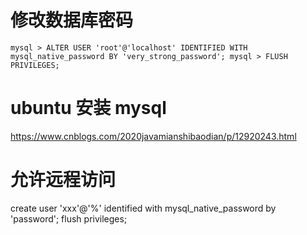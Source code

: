 # 修改数据库密码
`mysql > ALTER USER 'root'@'localhost' IDENTIFIED WITH mysql_native_password BY 'very_strong_password';
mysql > FLUSH PRIVILEGES;`

# ubuntu 安装 mysql
https://www.cnblogs.com/2020javamianshibaodian/p/12920243.html

# 允许远程访问
create user 'xxx'@'%' identified with mysql_native_password by 'password';
flush privileges;